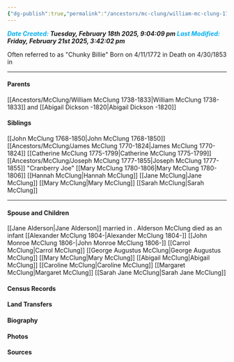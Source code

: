 ```yaml
---
{"dg-publish":true,"permalink":"/ancestors/mc-clung/william-mc-clung-1772-1853/","tags":["William-McClung-ChunkyBillie"]}
---
```


***<font color="#00b0f0">Date Created:</font> Tuesday, February 18th 2025, 9:04:09 pm*
*<font color="#00b0f0">Last Modified:</font> Friday, February 21st 2025, 3:42:02 pm***

Often referred to as "Chunky Billie"
Born on  4/11/1772 in <!-- link to place -->
Death on 4/30/1853 in <!-- link to place -->

---
#### Parents

[[Ancestors/McClung/William McClung 1738-1833\|William McClung 1738-1833]] and [[Abigail Dickson -1820\|Abigail Dickson -1820]]
#### Siblings
[[John McClung 1768-1850\|John McClung 1768-1850]]
[[Ancestors/McClung/James McClung 1770-1824\|James McClung 1770-1824]] 
[[Catherine McClung 1775-1799\|Catherine McClung 1775-1799]]
[[Ancestors/McClung/Joseph McClung 1777-1855\|Joseph McClung 1777-1855]] "Cranberry Joe"
[[Mary McClung 1780-1806\|Mary McClung 1780-1806]]
[[Hannah McClung\|Hannah McClung]]
[[Jane McClung\|Jane McClung]]
[[Mary McClung\|Mary McClung]]
[[Sarah McClung\|Sarah McClung]]


---
#### Spouse and Children
[[Jane Alderson\|Jane Alderson]] married <!-- link to date --> in <!-- link to place -->.
Alderson McClung died as an infant
[[Alexander McClung 1804-\|Alexander McClung 1804-]]
[[John Monroe McClung 1806-\|John Monroe McClung 1806-]]
[[Carrol McClung\|Carrol McClung]]
[[George Augustus McClung\|George Augustus McClung]]
[[Mary McClung\|Mary McClung]]
[[Abigail McClung\|Abigail McClung]]
[[Caroline McClung\|Caroline McClung]]
[[Margaret McClung\|Margaret McClung]]
[[Sarah Jane McClung\|Sarah Jane McClung]]

#### Census Records

#### Land Transfers

#### Biography

#### Photos

#### Sources

